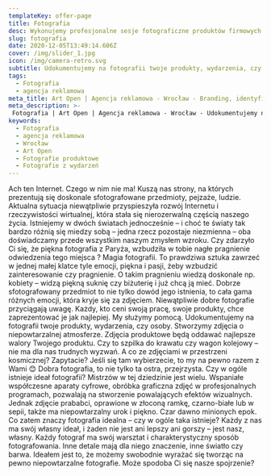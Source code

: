 ```yaml
---
templateKey: offer-page
title: Fotografia
desc: Wykonujemy profesjonalne sesje fotograficzne produktów firmowych
slug: fotografia
date: 2020-12-05T13:49:14.606Z
cover: /img/slider_1.jpg
icon: /img/camera-retro.svg
subtitle: Udokumentujemy na fotografii twoje produkty, wydarzenia, czy osoby.
tags:
  - Fotografia
  - agencja reklamowa
meta_title: Art Open | Agencja reklamowa - Wrocław - Branding, identyfikacja wizualna, projektowanie graficzne
meta_description: >-
 Fotografia | Art Open | Agencja reklamowa - Wrocław - Udokumentujemy na fotografii twoje produkty, wydarzenia, czy osoby. Stworzymy zdjęcia o niepowtarzalnej atmosferze. Zdjęcia produktowe będą oddawać najlepsze walory Twojego produktu.
keywords:
  - Fotografia
  - agencja reklamowa
  - Wrocław
  - Art Open
  - Fotografie produktowe
  - Fotografie z wydarzeń
---
```

Ach ten Internet. Czego w nim nie ma! Kuszą nas strony, na których prezentują się doskonale sfotografowane przedmioty, pejzaże, ludzie.
Aktualna sytuacja niewątpliwie przyspieszyła rozwój Internetu i rzeczywistości wirtualnej, która stała się nierozerwalną częścią naszego życia.
Istniejemy w dwóch światach jednocześnie – i choć te światy tak bardzo różnią się miedzy sobą – jedna rzecz pozostaje niezmienna – oba doświadczamy przede wszystkim naszym zmysłem wzroku.
Czy zdarzyło Ci się, że piękna fotografia z Paryża, wzbudziła w tobie nagłe pragnienie odwiedzenia tego miejsca ? Magia fotografii.
To prawdziwa sztuka zawrzeć w jednej małej klatce tyle emocji, piękna i pasji, żeby wzbudzić zainteresowanie czy pragnienie.
O takim pragnieniu wiedzą doskonale np. kobiety – widzą piękną suknię czy biżuterię i już chcą ją mieć.
Dobrze sfotografowany przedmiot to nie tylko dowód jego istnienia, to cała gama różnych emocji, która kryje się za zdjęciem.
Niewątpliwie dobre fotografie przyciągają uwagę. Każdy, kto ceni swoją pracę, swoje produkty, chce
zaprezentować je jak najlepiej.
My służymy pomocą. Udokumentujemy na fotografii twoje produkty, wydarzenia, czy osoby.
Stworzymy zdjęcia o niepowtarzalnej atmosferze.
Zdjęcia produktowe będą oddawać najlepsze walory Twojego produktu.
Czy to szpilka do krawatu czy wagon kolejowy – nie ma dla nas trudnych wyzwań.
A co ze zdjęciami w przestrzeni kosmicznej? Zapytacie? Jeśli się tam wybierzecie, to my na pewno razem z Wami 😊
Dobra fotografia, to nie tylko ta ostra, przejrzysta.
Czy w ogóle istnieje ideał fotografii?
Mistrzów w tej dziedzinie jest wielu.
Wspaniałe współczesne aparaty cyfrowe, obróbka graficzna zdjęć w profesjonalnych programach, pozwalają na stworzenie powalających efektów wizualnych.
Jednak zdjęcie prababci, oprawione w złoconą ramkę, czarno-białe lub w sepii, także ma niepowtarzalny urok i piękno. Czar dawno minionych epok.
Co zatem znaczy fotografia idealna – czy w ogóle taka istnieje?
Każdy z nas ma swój własny ideał, i żaden nie jest ani lepszy ani gorszy – jest nasz, własny.
Każdy fotograf ma swój warsztat i charakterystyczny sposób fotografowania. Inne detale mają dla niego znaczenie, inne światło czy barwa.
Ideałem jest to, że możemy swobodnie wyrażać się tworząc na pewno niepowtarzalne fotografie.
Może spodoba Ci się nasze spojrzenie?
